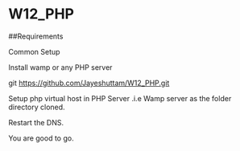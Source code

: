 # W12_PHP

##Requirements





Common Setup


Install wamp or any PHP server

git https://github.com/Jayeshuttam/W12_PHP.git

Setup php virtual host in PHP Server .i.e Wamp server as the folder directory cloned.

Restart the DNS.

You are good to go.

